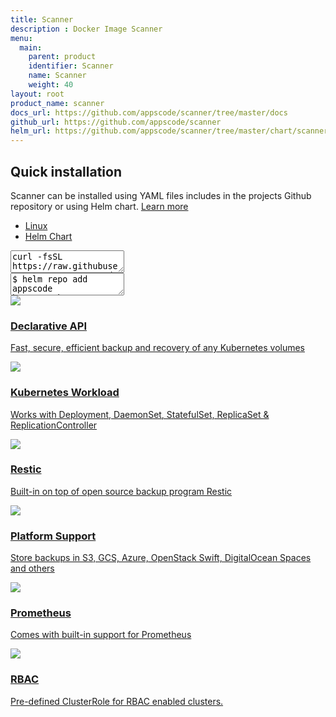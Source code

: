 ```yaml
---
title: Scanner
description : Docker Image Scanner
menu:
  main:
    parent: product
    identifier: Scanner
    name: Scanner
    weight: 40
layout: root
product_name: scanner
docs_url: https://github.com/appscode/scanner/tree/master/docs
github_url: https://github.com/appscode/scanner
helm_url: https://github.com/appscode/scanner/tree/master/chart/scanner
---
```



   <section class="get-installation">
      <div class="container">
         <div class="row">
            <div class="col-md-4">
               <div class="installation-content">
                  <h2>Quick installation</h2>
                  <P>
                    Scanner can be installed using YAML files includes in the projects Github repository or using Helm chart.
                    <a href="/products/scanner/0.1.0/setup/install/" target="_blank" role="button">Learn more</a>
                  </P>
               </div>
            </div>
            <div class="col-md-8">
               <div class="installation-pre-area">
                  <ul class="nav nav-tabs tab-install" role="tablist">
                     <li class="active"><a href="#linux" aria-controls="linux" data-toggle="tab">Linux</a></li>
                     <li><a href="#helm" aria-controls="helm" data-toggle="tab">Helm Chart</a></li>
                  </ul>
                  <!-- Tab panes -->
                  <div class="tab-content tab-install-data">
                     <div class="tab-pane active" id="linux">
                        <textarea class="installation-pre-code">
curl -fsSL https://raw.githubusercontent.com/appscode/scanner/0.1.0/hack/deploy/scanner.sh | bash
                       </textarea>
                     </div>
                     <div class="tab-pane" id="helm">
                        <textarea class="installation-pre-code">
$ helm repo add appscode https://charts.appscode.com/stable/
$ helm repo update
$ helm install appscode/scanner --name scanner-operator --namespace kube-system
                       </textarea>
                     </div>
                  </div>
               </div>
            </div>
         </div>
      </div>
   </section>

<section id="configuration">
   <div class="container">
      <div class="row">
         <div class="col-md-4">
            <div class="getting-started">
               <a href="/products/scanner/0.1.0/concepts/crds/restic/">
                  <div class="cc-icon">
                      <img src="/images/products/scanner/declarative-api.svg">
                  </div>
                  <div class="cc-content">
                     <h3>Declarative API</h3>
                     <p>Fast, secure, efficient backup and recovery of any Kubernetes volumes</p>
                  </div>
               </a>
            </div>
         </div>
         <div class="col-md-4">
            <div class="getting-started">
               <a href="/products/scanner/0.1.0/guides/workloads/">
                  <div class="cc-icon">
                     <img src="/images/products/scanner/kub-workload.svg">
                  </div>
                  <div class="cc-content">
                     <h3>Kubernetes Workload</h3>
                     <p>Works with Deployment, DaemonSet, StatefulSet, ReplicaSet & ReplicationController</p>
                  </div>
               </a>
            </div>
         </div>
         <div class="col-md-4">
            <div class="getting-started">
               <a href="https://restic.net">
                  <div class="cc-icon">
                     <img src="/images/products/scanner/restic.svg">
                  </div>
                  <div class="cc-content">
                     <h3>Restic</h3>
                     <p>Built-in on top of open source backup program Restic</p>
                  </div>
               </a>
            </div>
         </div>
      </div>
      <div class="row">
         <div class="col-md-4">
            <div class="getting-started">
               <a href="/products/scanner/0.1.0/guides/backends/">
                  <div class="cc-icon">
                     <img src="/images/products/scanner/platform-support.svg">
                  </div>
                  <div class="cc-content">
                     <h3>Platform Support</h3>
                     <p>Store backups in S3, GCS, Azure, OpenStack Swift, DigitalOcean Spaces and others</p>
                  </div>
               </a>
            </div>
         </div>
         <div class="col-md-4">
            <div class="getting-started">
               <a href="/products/scanner/0.1.0/guides/monitoring/">
                  <div class="cc-icon">
                     <img src="/images/products/scanner/prometheus.svg">
                  </div>
                  <div class="cc-content">
                     <h3>Prometheus</h3>
                     <p>Comes with built-in support for Prometheus</p>
                  </div>
               </a>
            </div>
         </div>
         <div class="col-md-4">
            <div class="getting-started">
               <a href="/products/scanner/0.1.0/guides/rbac/">
                  <div class="cc-icon">
                     <img src="/images/products/scanner/rback.svg">
                  </div>
                  <div class="cc-content">
                     <h3>RBAC</h3>
                     <p>Pre-defined ClusterRole for RBAC enabled clusters.</p>
                  </div>
               </a>
            </div>
         </div>
      </div>
   </div>
</section>

